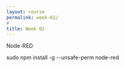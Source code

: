 ```yaml
---
layout: course
permalink: week-02/
#
title: Week 02
---
```


Node-RED

sudo npm install -g --unsafe-perm node-red
